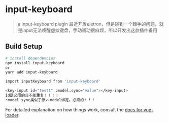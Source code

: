 # input-keyboard

> a input-keyboard plugin
> 最近开发eletron，但是碰到一个棘手的问题，就是input无法唤醒虚拟键盘，手动调动很麻烦，所以开发出这款插件备用

## Build Setup

``` bash
# install dependencies
npm install input-keyboard
or
yarn add input-keyboard

import inputKeyboard from 'input-keyboard'

<key-input id="test1" :model.sync="value"></key-input>
id是必须的且不能重复！！！！
:model.sync类似于原v-model绑定。必须的！！！

```

For detailed explanation on how things work, consult the [docs for vue-loader](http://vuejs.github.io/vue-loader).
